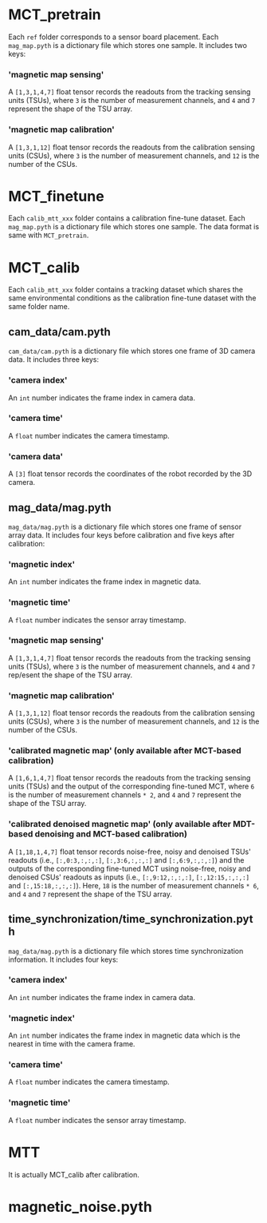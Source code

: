 # MCT_pretrain
Each `ref` folder corresponds to a sensor board placement. 
Each `mag_map.pyth` is a dictionary file which stores one sample. It includes two keys:

### 'magnetic map sensing'
A `[1,3,1,4,7]` float tensor records the readouts from the tracking sensing units (TSUs), where `3` is the number of measurement channels, and `4` and `7` represent the shape of the TSU array. 

### 'magnetic map calibration'
A `[1,3,1,12]` float tensor records the readouts from the calibration sensing units (CSUs), where `3` is the number of measurement channels, and `12` is the number of the CSUs.

# MCT_finetune
Each `calib_mtt_xxx` folder contains a calibration fine-tune dataset.
Each `mag_map.pyth` is a dictionary file which stores one sample. The data format is same with `MCT_pretrain`.

# MCT_calib
Each `calib_mtt_xxx` folder contains a tracking dataset which  shares the same environmental conditions as the calibration fine-tune dataset with the same folder name.

## cam_data/cam.pyth
`cam_data/cam.pyth` is a dictionary file which stores one frame of 3D camera data. It includes three keys:

### 'camera index'
An `int` number indicates the frame index in camera data.

### 'camera time'
A `float` number indicates the camera timestamp.

### 'camera data'
A `[3]` float tensor records the coordinates of the robot recorded by the 3D camera.

## mag_data/mag.pyth
`mag_data/mag.pyth` is a dictionary file which stores one frame of sensor array data. It includes four keys before calibration and five keys after calibration:

### 'magnetic index'
An `int` number indicates the frame index in magnetic data.

### 'magnetic time'
A `float` number indicates the sensor array timestamp.

### 'magnetic map sensing'
A `[1,3,1,4,7]` float tensor records the readouts from the tracking sensing units (TSUs), where `3` is the number of measurement channels, and `4` and `7` rep/esent the shape of the TSU array. 

### 'magnetic map calibration'
A `[1,3,1,12]` float tensor records the readouts from the calibration sensing units (CSUs), where `3` is the number of measurement channels, and `12` is the number of the CSUs.

### 'calibrated magnetic map' (only available after MCT-based calibration)
A `[1,6,1,4,7]` float tensor records the readouts from the tracking sensing units (TSUs) and the output of the corresponding fine-tuned MCT, where `6` is the number of measurement channels `* 2`, and `4` and `7` represent the shape of the TSU array. 

### 'calibrated denoised magnetic map' (only available after MDT-based denoising and MCT-based calibration)
A `[1,18,1,4,7]` float tensor records noise-free, noisy and denoised TSUs' readouts (i.e., `[:,0:3,:,:,:]`, `[:,3:6,:,:,:]` and `[:,6:9,:,:,:]`) and the outputs of the corresponding fine-tuned MCT using noise-free, noisy and denoised CSUs' readouts as inputs (i.e., `[:,9:12,:,:,:]`, `[:,12:15,:,:,:]` and `[:,15:18,:,:,:]`). Here, `18` is the number of measurement channels `* 6`, and `4` and `7` represent the shape of the TSU array. 

## time_synchronization/time_synchronization.pyth
`mag_data/mag.pyth` is a dictionary file which stores time synchronization information. It includes four keys:
### 'camera index'
An `int` number indicates the frame index in camera data.
### 'magnetic index'
An `int` number indicates the frame index in magnetic data which is the nearest in time with the camera frame.
### 'camera time'
A `float` number indicates the camera timestamp.
### 'magnetic time'
A `float` number indicates the sensor array timestamp.

# MTT
It is actually MCT_calib after calibration.

# magnetic_noise.pyth



















